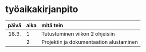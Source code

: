 ﻿# työaikakirjanpito

| päivä | aika | mitä tein  |
| :----:|:-----| :-----|
| 18.3.| 1 | Tutustuminen viikon 2 ohjeisiin |
| | 2 | Projektin ja dokumentaation alustaminen |